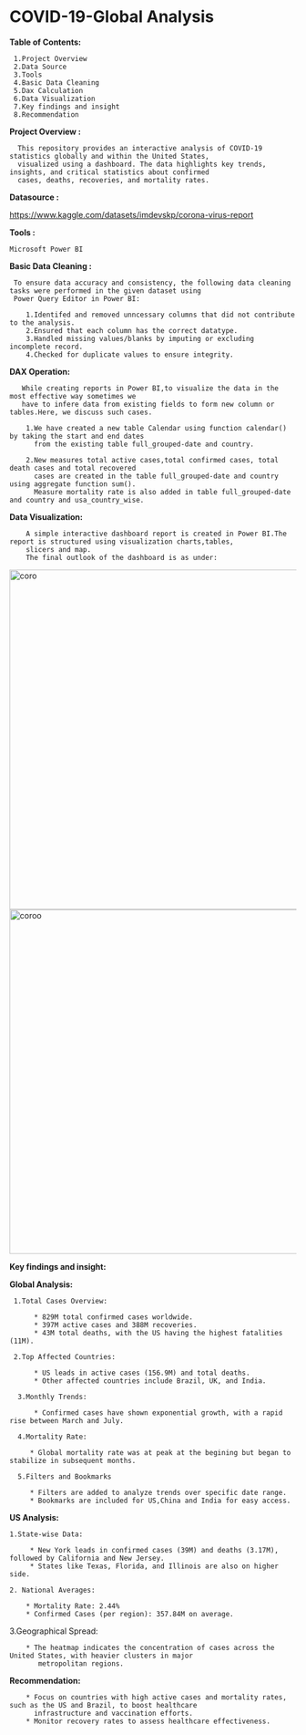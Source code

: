 # COVID-19-Global Analysis

 **Table of Contents:**
 
     1.Project Overview
     2.Data Source 
     3.Tools
     4.Basic Data Cleaning
     5.Dax Calculation
     6.Data Visualization
     7.Key findings and insight
     8.Recommendation
    

**Project  Overview :**

      This repository provides an interactive analysis of COVID-19 statistics globally and within the United States,
      visualized using a dashboard. The data highlights key trends, insights, and critical statistics about confirmed 
      cases, deaths, recoveries, and mortality rates.

**Datasource :** 

   https://www.kaggle.com/datasets/imdevskp/corona-virus-report

**Tools :**

    Microsoft Power BI

**Basic Data Cleaning :**

     To ensure data accuracy and consistency, the following data cleaning tasks were performed in the given dataset using 
     Power Query Editor in Power BI:

        1.Identifed and removed unncessary columns that did not contribute to the analysis.
        2.Ensured that each column has the correct datatype.
        3.Handled missing values/blanks by imputing or excluding incomplete record.
        4.Checked for duplicate values to ensure integrity.


**DAX Operation:**

       While creating reports in Power BI,to visualize the data in the most effective way sometimes we 
       have to infere data from existing fields to form new column or tables.Here, we discuss such cases.

        1.We have created a new table Calendar using function calendar() by taking the start and end dates
          from the existing table full_grouped-date and country.

        2.New measures total active cases,total confirmed cases, total death cases and total recovered 
          cases are created in the table full_grouped-date and country using aggregate function sum().
          Measure mortality rate is also added in table full_grouped-date and country and usa_country_wise.

**Data Visualization:**
        
        A simple interactive dashboard report is created in Power BI.The report is structured using visualization charts,tables,
        slicers and map.
        The final outlook of the dashboard is as under:
        
<img width="596" alt="coro" src="https://github.com/user-attachments/assets/3182bbb3-aebd-4d43-979b-c897843e9a0b">

<img width="604" alt="coroo" src="https://github.com/user-attachments/assets/f9264513-ed6d-4d32-ba74-dbff06de58da">


**Key findings and insight:**

  **Global Analysis:**
  
     1.Total Cases Overview:

          * 829M total confirmed cases worldwide.
          * 397M active cases and 388M recoveries.
          * 43M total deaths, with the US having the highest fatalities (11M).
     
     2.Top Affected Countries:

          * US leads in active cases (156.9M) and total deaths.
          * Other affected countries include Brazil, UK, and India.
          
      3.Monthly Trends:

          * Confirmed cases have shown exponential growth, with a rapid rise between March and July.
          
      4.Mortality Rate:

         * Global mortality rate was at peak at the begining but began to stabilize in subsequent months.
         
      5.Filters and Bookmarks

         * Filters are added to analyze trends over specific date range.
         * Bookmarks are included for US,China and India for easy access.


**US Analysis:**

    1.State-wise Data:

         * New York leads in confirmed cases (39M) and deaths (3.17M), followed by California and New Jersey.
         * States like Texas, Florida, and Illinois are also on higher side.
         
    2. National Averages:

        * Mortality Rate: 2.44%
        * Confirmed Cases (per region): 357.84M on average.
        
   3.Geographical Spread:

        * The heatmap indicates the concentration of cases across the United States, with heavier clusters in major
           metropolitan regions.

         
  **Recommendation:**
  
        * Focus on countries with high active cases and mortality rates, such as the US and Brazil, to boost healthcare 
          infrastructure and vaccination efforts.
        * Monitor recovery rates to assess healthcare effectiveness.
       

     

